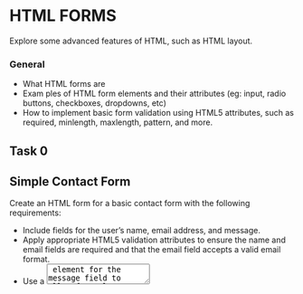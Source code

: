 # HTML FORMS
Explore some advanced features of HTML, such as HTML layout.
### General
  - What HTML forms are
  - Exam ples of HTML form elements and their attributes (eg: input, radio buttons, checkboxes, dropdowns, etc)
  - How to implement basic form validation using HTML5 attributes, such as required, minlength, maxlength, pattern, and more.

## Task 0
## Simple Contact Form
Create an HTML form for a basic contact form with the following requirements:

  - Include fields for the user’s name, email address, and message.
  - Apply appropriate HTML5 validation attributes to ensure the name and email fields are required and that the email field accepts a valid email format.
  - Use a <textarea> element for the message field to allow for a long description and not limit it to just one line.
  - Add a submit button to submit the form.

file: 0-contact-form.html

## Task 1
## Simple Contact Form
Design an HTML registration form with the following specifications:

  - Include fields for the user’s name, email, password, and confirm password.
  - Implement HTML5 validation attributes to ensure all fields are required,
  - And the email field accepts a valid email format, and the password fields match.
  - Use appropriate input types (e.g., email, password) and labels for each field.

file: 1-registration-form.html

## Task 2
## Subscription Form with Radio Buttons
Build an HTML form for a subscription with the following criteria:

Include fields for the user’s name, email, and subscription preference (monthly, yearly).
Utilize radio buttons for the subscription preference and ensure that the user can only select one option.
Apply HTML5 validation to ensure all fields are required and the email field accepts a valid email format.

file: 2-subscription-form.html

## Task 3
## Feedback Form with Checkboxes and File Upload
Develop an HTML feedback form with checkboxes to capture user opinions and the ability to upload a file:

  - Include fields for the user’s name, email, checkboxes for various feedback options (e.g., excellent, good, average, poor), and a file upload field.
  - Ensure that the user can select multiple checkboxes.
  - Specify the file upload field using the <input type="file"> element.
  - Implement HTML5 validation to ensure the name, email, at least one checkbox, and a file are filled out.

file: 03-feedback-form.html

## Task 4
##  Survey Form with Select Dropdown, Time, and Date Selection

Design an HTML survey form with a select dropdown to collect user preferences, along with time and date selection:

  - Include fields for the user’s name, email, a select dropdown for their favorite color (options: red, blue, green), and separate fields for time and date selection.
  - Apply HTML5 validation to ensure all fields are required, including the select dropdown, time, and date fields.

  - To implement the time and date selection, use the following input types:

  - For time: <input type="time">

  - For date: <input type="date">

file: 0-contact-form.html

## Task 0
## Simple Contact Form
Create an HTML form for a basic contact form with the following requirements:

  - Include fields for the user’s name, email address, and message.
  - Apply appropriate HTML5 validation attributes to ensure the name and email fields are required and that the email field accepts a valid email format.
  - Use a <textarea> element for the message field to allow for a long description and not limit it to just one line.
  - Add a submit button to submit the form.

file: 0-contact-form.html

## Task 0
## Simple Contact Form
Create an HTML form for a basic contact form with the following requirements:

  - Include fields for the user’s name, email address, and message.
  - Apply appropriate HTML5 validation attributes to ensure the name and email fields are required and that the email field accepts a valid email format.
  - Use a <textarea> element for the message field to allow for a long description and not limit it to just one line.
  - Add a submit button to submit the form.

file: 0-contact-form.html